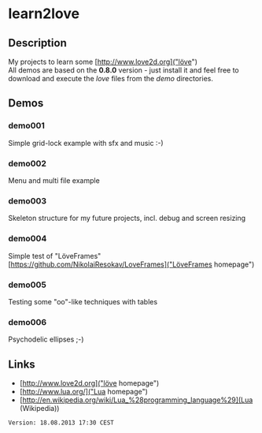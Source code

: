 # learn2love

## Description
My projects to learn some [http://www.love2d.org]("löve")   
All demos are based on the **0.8.0** version - just install it and feel free to download and execute the *love* files from the *demo* directories.

## Demos
### demo001
Simple grid-lock example with sfx and music :-)

### demo002
Menu and multi file example

### demo003
Skeleton structure for my future projects, incl. debug and screen resizing

### demo004
Simple test of "LöveFrames" [https://github.com/NikolaiResokav/LoveFrames]("LöveFrames homepage")

### demo005
Testing some "oo"-like techniques with tables

### demo006
Psychodelic ellipses ;-)

## Links
- [http://www.love2d.org]("löve homepage") 
- [http://www.lua.org/]("Lua homepage") 
- [http://en.wikipedia.org/wiki/Lua_%28programming_language%29](Lua (Wikipedia))


`Version: 18.08.2013 17:30 CEST`
